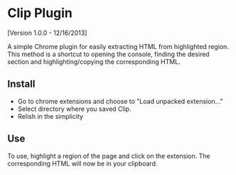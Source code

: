 Clip Plugin
===========

[Version 1.0.0 - 12/16/2013]

A simple Chrome plugin for easily extracting HTML from highlighted region.
This method is a shortcut to opening the console, finding the desired section
and highlighting/copying the corresponding HTML.


Install
-------

* Go to chrome extensions and choose to "Load unpacked extension..."
* Select directory where you saved Clip.
* Relish in the simplicity

Use
---

To use, highlight a region of the page and click on the extension.
The corresponding HTML will now be in your clipboard.
